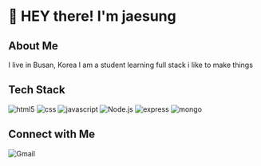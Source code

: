 # :wave: HEY there! I'm jaesung 

## About Me
I live in Busan, Korea
I am a student learning full stack
i like to make things

## Tech Stack
![html5](https://img.shields.io/badge/html5-E34F26?style=for-the-badge&logo=html5&logoColor=white)
![css](https://img.shields.io/badge/css-1572B6?style=for-the-badge&logo=css3&logoColor=white)
![javascript](https://img.shields.io/badge/javascript-F7DF1E?style=for-the-badge&logo=javascript&logoColor=black)
![Node.js](https://img.shields.io/badge/node.js-339933?style=for-the-badge&logo=Node.js&logoColor=white)
![express](https://img.shields.io/badge/express-000000?style=for-the-badge&logo=express&logoColor=white)
![mongo](https://img.shields.io/badge/mongo-green?style=for-the-badge&logo=mongo&logoColor=green)

## Connect with Me
![Gmail](https://img.shields.io/badge/Gmail%3A%20richdad6208%40gmail.com-red?style=for-the-badge)

